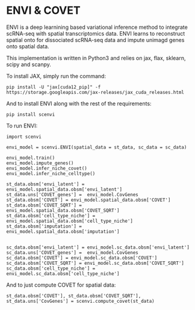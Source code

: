 ENVI & COVET
======================


ENVI is a deep learnining based variational inference method to integrate scRNA-seq with spatial transcriptomics data. ENVI learns to reconstruct spatial onto for dissociated scRNA-seq data and impute unimagd genes onto spatial data.

This implementation is written in Python3 and relies on jax, flax, sklearn, scipy and scanpy.  


To install JAX, simply run the command:

    pip install -U "jax[cuda12_pip]" -f https://storage.googleapis.com/jax-releases/jax_cuda_releases.html

And to install ENVI along with the rest of the requirements: 

    pip install scenvi

To run ENVI:

    import scenvi 
    
    envi_model = scenvi.ENVI(spatial_data = st_data, sc_data = sc_data)
    
    envi_model.train()
    envi_model.impute_genes()
    envi_model.infer_niche_covet()
    envi_model.infer_niche_celltype()
    
    st_data.obsm['envi_latent'] = envi_model.spatial_data.obsm['envi_latent']
    st_data.uns['COVET_genes'] =  envi_model.CovGenes
    st_data.obsm['COVET'] = envi_model.spatial_data.obsm['COVET']
    st_data.obsm['COVET_SQRT'] = envi_model.spatial_data.obsm['COVET_SQRT']
    st_data.obsm['cell_type_niche'] = envi_model.spatial_data.obsm['cell_type_niche']
    st_data.obsm['imputation'] = envi_model.spatial_data.obsm['imputation']


    sc_data.obsm['envi_latent'] = envi_model.sc_data.obsm['envi_latent']
    sc_data.uns['COVET_genes'] =  envi_model.CovGenes
    sc_data.obsm['COVET'] = envi_model.sc_data.obsm['COVET']
    sc_data.obsm['COVET_SQRT'] = envi_model.sc_data.obsm['COVET_SQRT']
    sc_data.obsm['cell_type_niche'] = envi_model.sc_data.obsm['cell_type_niche']
    

And to just compute COVET for spatial data:

    st_data.obsm['COVET'], st_data.obsm['COVET_SQRT'], st_data.uns['CovGenes'] = scenvi.compute_covet(st_data)
        
